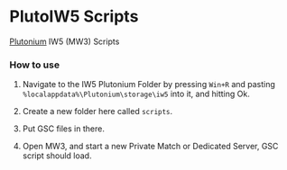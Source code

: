 # PlutoIW5 Scripts

[Plutonium](https://plutonium.pw) IW5 (MW3) Scripts

### How to use

1. Navigate to the IW5 Plutonium Folder by pressing `Win+R` and pasting `%localappdata%\Plutonium\storage\iw5` into it, and hitting Ok.

2. Create a new folder here called `scripts`.

3. Put GSC files in there.

4. Open MW3, and start a new Private Match or Dedicated Server, GSC script should load.
